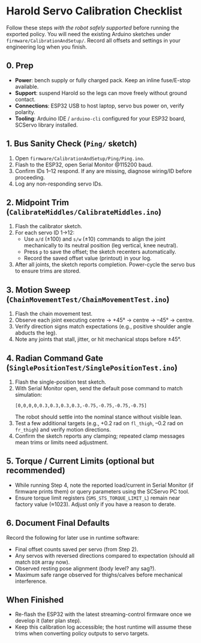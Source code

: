 # Harold Servo Calibration Checklist

Follow these steps *with the robot safely supported* before running the exported policy. You will need the existing Arduino sketches under `firmware/CalibrationAndSetup/`. Record all offsets and settings in your engineering log when you finish.

## 0. Prep
- **Power**: bench supply or fully charged pack. Keep an inline fuse/E-stop available.
- **Support**: suspend Harold so the legs can move freely without ground contact.
- **Connections**: ESP32 USB to host laptop, servo bus power on, verify polarity.
- **Tooling**: Arduino IDE / `arduino-cli` configured for your ESP32 board, SCServo library installed.

## 1. Bus Sanity Check (`Ping/` sketch)
1. Open `firmware/CalibrationAndSetup/Ping/Ping.ino`.
2. Flash to the ESP32, open Serial Monitor @115200 baud.
3. Confirm IDs 1–12 respond. If any are missing, diagnose wiring/ID before proceeding.
4. Log any non-responding servo IDs.

## 2. Midpoint Trim (`CalibrateMiddles/CalibrateMiddles.ino`)
1. Flash the calibrator sketch.
2. For each servo ID 1→12:
   - Use `a/d` (±100) and `s/w` (±10) commands to align the joint mechanically to its neutral position (leg vertical, knee neutral).
   - Press `p` to save the offset; the sketch recenters automatically.
   - Record the saved offset value (printout) in your log.
3. After all joints, the sketch reports completion. Power-cycle the servo bus to ensure trims are stored.

## 3. Motion Sweep (`ChainMovementTest/ChainMovementTest.ino`)
1. Flash the chain movement test.
2. Observe each joint executing centre → +45° → centre → –45° → centre.
3. Verify direction signs match expectations (e.g., positive shoulder angle abducts the leg).
4. Note any joints that stall, jitter, or hit mechanical stops before ±45°.

## 4. Radian Command Gate (`SinglePositionTest/SinglePositionTest.ino`)
1. Flash the single-position test sketch.
2. With Serial Monitor open, send the default pose command to match simulation:
   ```
   [0,0,0,0,0.3,0.3,0.3,0.3,-0.75,-0.75,-0.75,-0.75]
   ```
   The robot should settle into the nominal stance without visible lean.
3. Test a few additional targets (e.g., +0.2 rad on `fl_thigh`, –0.2 rad on `fr_thigh`) and verify motion directions.
4. Confirm the sketch reports any clamping; repeated clamp messages mean trims or limits need adjustment.

## 5. Torque / Current Limits (optional but recommended)
- While running Step 4, note the reported load/current in Serial Monitor (if firmware prints them) or query parameters using the SCServo PC tool.
- Ensure torque limit registers (`SMS_STS_TORQUE_LIMIT_L`) remain near factory value (≈1023). Adjust only if you have a reason to derate.

## 6. Document Final Defaults
Record the following for later use in runtime software:
- Final offset counts saved per servo (from Step 2).
- Any servos with reversed directions compared to expectation (should all match `DIR` array now).
- Observed resting pose alignment (body level? any sag?).
- Maximum safe range observed for thighs/calves before mechanical interference.

## When Finished
- Re-flash the ESP32 with the latest streaming-control firmware once we develop it (later plan step).
- Keep this calibration log accessible; the host runtime will assume these trims when converting policy outputs to servo targets.

